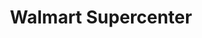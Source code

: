 ---
title: "Walmart Supercenter"
url: /fort-smith/walmart-supercenter-north-62nd-street/
shop: supermarket
---